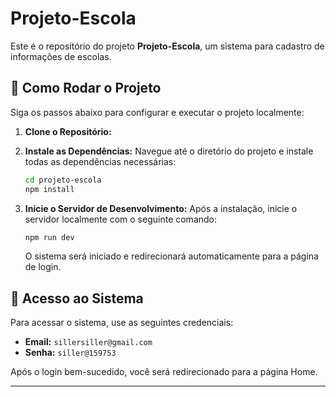 # Projeto-Escola

Este é o repositório do projeto **Projeto-Escola**, um sistema para cadastro de informações de escolas.

## 🚀 Como Rodar o Projeto

Siga os passos abaixo para configurar e executar o projeto localmente:

1.  **Clone o Repositório:**
   
2.  **Instale as Dependências:**
    Navegue até o diretório do projeto e instale todas as dependências necessárias:
    ```bash
    cd projeto-escola
    npm install
    ```

3.  **Inicie o Servidor de Desenvolvimento:**
    Após a instalação, inicie o servidor localmente com o seguinte comando:
    ```bash
    npm run dev
    ```

    O sistema será iniciado e redirecionará automaticamente para a página de login.

## 🔑 Acesso ao Sistema

Para acessar o sistema, use as seguintes credenciais:

* **Email:** `sillersiller@gmail.com`
* **Senha:** `siller@159753`

Após o login bem-sucedido, você será redirecionado para a página Home.

---
